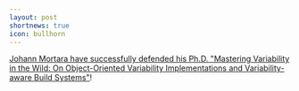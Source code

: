 ```yaml
---
layout: post
shortnews: true
icon: bullhorn
---
```


[Johann Mortara have successfully defended his Ph.D. "Mastering Variability in the Wild: On Object-Oriented Variability Implementations and Variability-aware Build Systems"](https://twitter.com/JohannMortara/status/1605850184474169344?s=20)!


